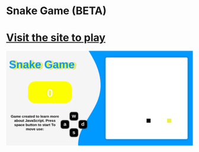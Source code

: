 # Snake Game (BETA)

[Visit the site to play](https://4ly-a.github.io/snake-game/)
======

![Captura de tela](https://github.com/4ly-a/snake-game/blob/master/src/screen/tela.png)




